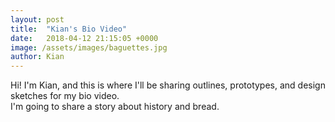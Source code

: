 ```yaml
---
layout: post
title:  "Kian's Bio Video"
date:   2018-04-12 21:15:05 +0000
image: /assets/images/baguettes.jpg
author: Kian
---
```

<div class="card-panel yellow accent-3">Hi! I'm Kian, and this is where I'll be sharing outlines, prototypes, and design sketches for my bio video.</div>

<div class="card-panel light-green lighten-1">I'm going to share a story about history and bread.</div>
            


